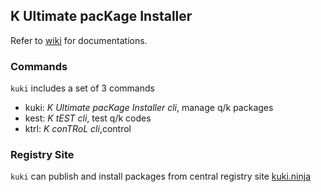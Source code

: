 ## K Ultimate pacKage Installer

Refer to [wiki](https://github.com/jshinonome/kuki/wiki) for documentations.

### Commands

`kuki` includes a set of 3 commands

- kuki: _K Ultimate pacKage Installer cli_, manage q/k packages
- kest: _K tEST cli_, test q/k codes
- ktrl: _K conTRoL cli_,control

### Registry Site

`kuki` can publish and install packages from central registry site [kuki.ninja](https://kuki.ninja/)
